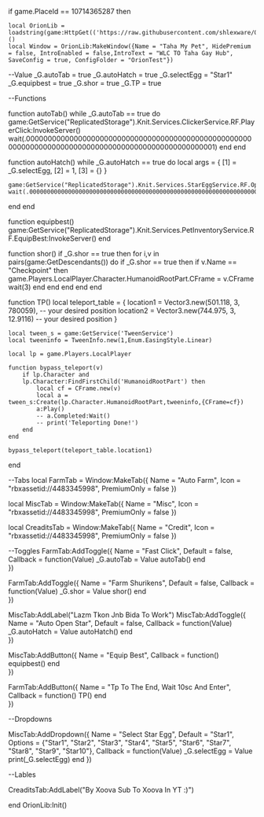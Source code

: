 if game.PlaceId == 10714365287 then

    local OrionLib = loadstring(game:HttpGet(('https://raw.githubusercontent.com/shlexware/Orion/main/source')))()
    local Window = OrionLib:MakeWindow({Name = "Taha My Pet", HidePremium = false, IntroEnabled = false,IntroText = "WLC TO Taha Gay Hub", SaveConfig = true, ConfigFolder = "OrionTest"})

--Value
_G.autoTab = true
_G.autoHatch = true
_G.selectEgg = "Star1"
_G.equipbest = true
_G.shor = true
_G.TP = true


--Functions

function autoTab()
    while _G.autoTab == true do
        game:GetService("ReplicatedStorage").Knit.Services.ClickerService.RF.PlayerClick:InvokeServer()
        wait(.0000000000000000000000000000000000000000000000000000000000000000000000000000000000000000000000000001)
     end
    end


function autoHatch()
    while _G.autoHatch == true do
local args = {
    [1] = _G.selectEgg,
    [2] = 1,
    [3] = {}
}

    game:GetService("ReplicatedStorage").Knit.Services.StarEggService.RF.OpenEggs:InvokeServer(unpack(args))
    wait(.000000000000000000000000000000000000000000000000000000000000000000000000000000000000000000000000000000001)
end
end

function equipbest()
    game:GetService("ReplicatedStorage").Knit.Services.PetInventoryService.RF.EquipBest:InvokeServer()
end

function shor()
	if _G.shor == true then
		for i,v in pairs(game:GetDescendants()) do
			if _G.shor == true then
				if v.Name == "Checkpoint" then
					game.Players.LocalPlayer.Character.HumanoidRootPart.CFrame = v.CFrame
					wait(3)
				end
			end
		end
	end
end

function TP()
	local teleport_table = {
		location1 = Vector3.new(501.118, 3, 780059), -- your desired position
		location2 = Vector3.new(744.975, 3, 12.9116)  -- your desired position
	}
	
	local tween_s = game:GetService('TweenService')
	local tweeninfo = TweenInfo.new(1,Enum.EasingStyle.Linear)
	
	local lp = game.Players.LocalPlayer
	
	function bypass_teleport(v)
		if lp.Character and 
		lp.Character:FindFirstChild('HumanoidRootPart') then
			local cf = CFrame.new(v)
			local a = tween_s:Create(lp.Character.HumanoidRootPart,tweeninfo,{CFrame=cf})
			a:Play()
			-- a.Completed:Wait()
			-- print('Teleporting Done!')
		end
	end
	
	bypass_teleport(teleport_table.location1)
end

--Tabs
local FarmTab = Window:MakeTab({
	Name = "Auto Farm",
	Icon = "rbxassetid://4483345998",
	PremiumOnly = false
})

local MiscTab = Window:MakeTab({
	Name = "Misc",
	Icon = "rbxassetid://4483345998",
	PremiumOnly = false
})

local CreaditsTab = Window:MakeTab({
	Name = "Credit",
	Icon = "rbxassetid://4483345998",
	PremiumOnly = false
})


--Toggles
FarmTab:AddToggle({
	Name = "Fast Click",
	Default = false,
	Callback = function(Value)
		_G.autoTab = Value
        autoTab()
	end    
})

FarmTab:AddToggle({
	Name = "Farm Shurikens",
	Default = false,
	Callback = function(Value)
		_G.shor = Value
        shor()
	end    
})

MiscTab:AddLabel("Lazm Tkon Jnb Bida To Work")
MiscTab:AddToggle({
	Name = "Auto Open Star",
	Default = false,
	Callback = function(Value)
        _G.autoHatch = Value
        autoHatch()
	end    
})

MiscTab:AddButton({
	Name = "Equip Best",
	Callback = function()
            equipbest()
  	end    
})

FarmTab:AddButton({
	Name = "Tp To The End, Wait 10sc And Enter",
	Callback = function()
            TP()
  	end    
})


--Dropdowns

MiscTab:AddDropdown({
	Name = "Select Star Egg",
	Default = "Star1",
	Options = {"Star1", "Star2", "Star3", "Star4", "Star5", "Star6", "Star7", "Star8", "Star9", "Star10"},
	Callback = function(Value)
		_G.selectEgg = Value
        print(_G.selectEgg)
	end 
})

--Lables

CreaditsTab:AddLabel("By Xoova Sub To Xoova In YT :)")









end
OrionLib:Init()





